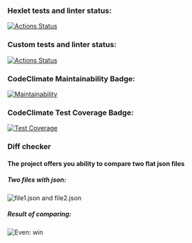 ### Hexlet tests and linter status:
[![Actions Status](https://github.com/faraway10/java-project-71/actions/workflows/hexlet-check.yml/badge.svg)](https://github.com/faraway10/java-project-71/actions)

### Custom tests and linter status:
[![Actions Status](https://github.com/faraway10/java-project-71/actions/workflows/custom-check.yml/badge.svg)](https://github.com/faraway10/java-project-71/actions)

### CodeClimate Maintainability Badge:
[![Maintainability](https://api.codeclimate.com/v1/badges/91745bccc065fc61bccc/maintainability)](https://codeclimate.com/github/faraway10/java-project-71/maintainability)

### CodeClimate Test Coverage Badge:
[![Test Coverage](https://api.codeclimate.com/v1/badges/91745bccc065fc61bccc/test_coverage)](https://codeclimate.com/github/faraway10/java-project-71/test_coverage)

### Diff checker
#### The project offers you ability to compare two flat json files

##### Two files with json:
![file1.json and file2.json](https://sun1-91.userapi.com/impg/PZOTMfzrn2HApnzkAPQdZDi7nlsv_QodWW4Fwg/vN0HGyX8OAE.jpg?size=745x252&quality=95&sign=f94b8c58c9c94ec1c3a72f5a10badc05&type=album "file1.json and file2.json")
##### Result of comparing:
![Even: win](https://sun9-67.userapi.com/impg/qZ7VBrD-7eocvxbwyaNbp_jozP4wy_88La7MZg/Shb9T8LNww0.jpg?size=581x300&quality=95&sign=32a1576637b4e542da0f4cfdfe007dd3&type=album "Even: win")
